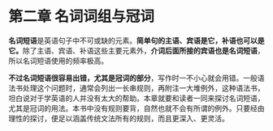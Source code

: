 # 第二章 名词词组与冠词

**名词短语**是英语句子中不可或缺的元素。<b>简单句的**主语**、**宾语**是它，**补语**也可以是它。</b>除了主语、宾语、补语这些主要元素外，**介词后面所接的宾语也是名词短语**，所以名词短语使用的频率极高。  

<b>不过名词短语很容易出错，尤其是冠词的部分</b>，写作时一不小心就会用错。一般语法书处理这个问题时，通常会列出一长串规则，再附注一大堆例外，这种语法书，坦白说对于学英语的人并没有太大的帮助。本章就要和读者一同来探讨名词短语，尤其是冠词的用法。本书中没有规则要背，自然也就不会有所谓的例外。只要经由理性的探讨，便足以涵盖传统文法所有的规则，而且更深入、更灵活。